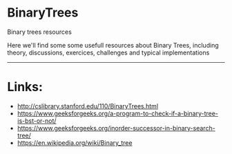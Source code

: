 # BinaryTrees
Binary trees resources

Here we'll find some some usefull resources about Binary Trees, including theory, discussions, exercices, challenges and typical implementations

--------

Links:
=====

* http://cslibrary.stanford.edu/110/BinaryTrees.html
* https://www.geeksforgeeks.org/a-program-to-check-if-a-binary-tree-is-bst-or-not/
* https://www.geeksforgeeks.org/inorder-successor-in-binary-search-tree/
* https://en.wikipedia.org/wiki/Binary_tree

